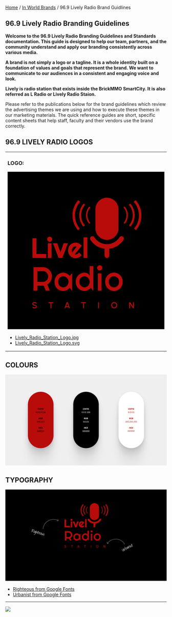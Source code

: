 <style>@import url("//readme.codeadam.ca/readme.css");</style>

[Home](/) / [In World Brands](/world) / 96.9 Lively Radio Brand Guidlines

## 96.9 Lively Radio Branding Guidelines

**Welcome to the 96.9 Lively Radio Branding Guidelines and Standards documentation. This guide is designed to help our team, partners, and the community understand and apply our branding consistently across various media.**

**A brand is not simply a logo or a tagline. It is a whole identity built on a foundation of values and goals that represent the brand. We want to communicate to our audiences in a consistent and engaging voice and look.**

**Lively is radio station that exists inside the BrickMMO SmartCity. It is also referred as L Radio or Lively Radio Staion.**

Please refer to the publications below for the brand guidelines which review the advertising themes we are using and how to execute these themes in our marketing materials. The quick reference guides are short, specific content sheets that help staff, faculty and their vendors use the brand correctly.

## 96.9 LIVELY RADIO LOGOS

<table>
<tr>
<td width="100%">

<h3>LOGO:</h3>
<img src="lively/jpg/Lively_Radio_Station_Logo.jpg" width="500">
<ul>
<li><a href="lively/jpg/Lively_Radio_Station_Logo.jpg" download>Lively_Radio_Station_Logo.jpg</a></li>
<li><a href="lively/svg/Lively_Radio_Station_Logo.svg" download>Lively_Radio_Station_Logo.svg</a></li>
</ul>

</td>
</tr>
</table>

## COLOURS

<img src="lively/images/Lively_Radio_Station_Colours.jpg">

## TYPOGRAPHY

<img src="lively/images/Lively_Radio_Station_Fonts.jpg">

- <a href="https://fonts.google.com/specimen/Righteous" target="_blank">Righteous from Google Fonts</a>
- <a href="https://fonts.google.com/?query=urbanist" target="_blank"> Urbanist from Google Fonts</a>

---

<a href="https://brickmmo.com">
<img src="https://brickmmo.com/images/brickmmo-logo-horizontal.jpg" width="100">
</a>
